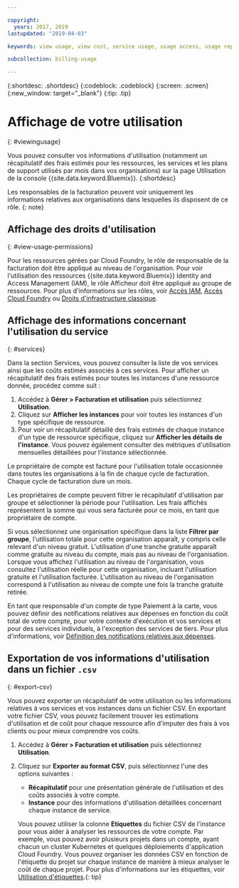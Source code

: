 ```yaml
---

copyright:
  years: 2017, 2019
lastupdated: "2019-04-03"

keywords: view usage, view cost, service usage, usage access, usage report

subcollection: billing-usage

---
```


{:shortdesc: .shortdesc}
{:codeblock: .codeblock}
{:screen: .screen}
{:new_window: target="_blank"}
{:tip: .tip}


# Affichage de votre utilisation
{: #viewingusage}

Vous pouvez consulter vos informations d'utilisation (notamment un récapitulatif des frais estimés pour les ressources, les services et les plans de support utilisés par mois dans vos organisations) sur la page Utilisation de la console {{site.data.keyword.Bluemix}}.
{:shortdesc}

Les responsables de la facturation peuvent voir uniquement les informations relatives aux organisations dans lesquelles ils disposent de ce rôle.
{: note}


## Affichage des droits d'utilisation
{: #view-usage-permissions}

Pour les ressources gérées par Cloud Foundry, le rôle de responsable de la facturation doit être appliqué au niveau de l'organisation. Pour voir l'utilisation des ressources {{site.data.keyword.Bluemix}} Identity and Access Management (IAM), le rôle Afficheur doit être appliqué au groupe de ressources. Pour plus d'informations sur les rôles, voir [Accès IAM](/docs/iam?topic=iam-userroles), [Accès Cloud Foundry](/docs/iam?topic=iam-cfaccess) ou [Droits d'infrastructure classique](/docs/iam?topic=iam-infrapermission).

## Affichage des informations concernant l'utilisation du service
{: #services}

Dans la section Services, vous pouvez consulter la liste de vos services ainsi que les coûts estimés associés à ces services. Pour afficher un récapitulatif des frais estimés pour toutes les instances d'une ressource donnée, procédez comme suit :

1. Accédez à **Gérer > Facturation et utilisation** puis sélectionnez **Utilisation**.
2. Cliquez sur **Afficher les instances** pour voir toutes les instances d'un type spécifique de ressource.  
3. Pour voir un récapitulatif détaillé des frais estimés de chaque instance d'un type de ressource spécifique, cliquez sur **Afficher les détails de l'instance**. Vous pouvez également consulter des métriques d'utilisation mensuelles détaillées pour l'instance sélectionnée.

Le propriétaire de compte est facturé pour l'utilisation totale occasionnée dans toutes les organisations à la fin de chaque cycle de
facturation. Chaque
cycle de facturation dure un mois.

Les propriétaires de compte peuvent filtrer le récapitulatif d'utilisation par groupe et sélectionner la période pour l'utilisation. Les frais affichés représentent la somme qui vous sera facturée pour ce mois, en tant que propriétaire de compte.

Si vous sélectionnez une organisation spécifique dans la liste **Filtrer par groupe**, l'utilisation totale pour cette organisation apparaît, y compris celle relevant d'un niveau gratuit. L'utilisation d'une tranche gratuite apparaît comme gratuite au niveau du compte, mais pas au niveau de l'organisation. Lorsque vous affichez l'utilisation au niveau de l'organisation, vous consultez l'utilisation réelle pour cette organisation, incluant l'utilisation gratuite et l'utilisation facturée. L'utilisation au niveau de l'organisation correspond à l'utilisation au niveau de compte une fois la
tranche gratuite retirée.

En tant que responsable d'un compte de type Paiement à la carte, vous pouvez définir des notifications relatives aux dépenses en fonction du coût total de votre compte, pour votre contexte d'exécution et vos services et pour des services individuels, à l'exception des services de tiers. Pour plus d'informations, voir [Définition des notifications relatives aux dépenses](/docs/billing-usage?topic=billing-usage-spending).

## Exportation de vos informations d'utilisation dans un fichier `.csv`
{: #export-csv}

Vous pouvez exporter un récapitulatif de votre utilisation ou les informations relatives à vos services et vos instances dans un fichier CSV. En exportant votre fichier CSV, vous pouvez facilement trouver les estimations d'utilisation et de coût pour chaque ressource afin d'imputer des frais à vos clients ou pour mieux comprendre vos coûts.

1. Accédez à **Gérer > Facturation et utilisation** puis sélectionnez **Utilisation**.
1. Cliquez sur **Exporter au format CSV**, puis sélectionnez l'une des options suivantes :
   - **Récapitulatif** pour une présentation générale de l'utilisation et des coûts associés à votre compte.
   - **Instance** pour des informations d'utilisation détaillées concernant chaque instance de service.

   Vous pouvez utiliser la colonne **Etiquettes** du fichier CSV de l'instance pour vous aider à analyser les ressources de votre compte. Par exemple, vous pouvez avoir plusieurs projets dans un compte, ayant chacun un cluster Kubernetes et quelques déploiements d'application Cloud Foundry. Vous pouvez organiser les données CSV en fonction de l'étiquette du projet sur chaque instance de manière à mieux analyser le coût de chaque projet. Pour plus d'informations sur les étiquettes, voir [Utilisation d'étiquettes](/docs/resources?topic=resources-tag).{: tip}
